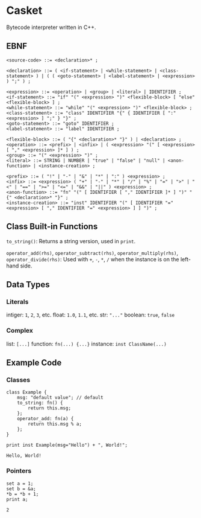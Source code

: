# Casket #

Bytecode interpreter written in C++. 

## EBNF ##
```EBNF
<source-code> ::= <declaration>* ;

<declaration> ::= ( <if-statement> | <while-statement> | <class-statement> ) | ( ( <goto-statement> | <label-statement> | <expression> ) ";" ) ;

<expression> ::= <operation> | <group> | <literal> | IDENTIFIER ;
<if-statement> ::= "if" "(" <expression> ")" <flexible-block> [ "else" <flexible-block> ] ;
<while-statement> ::= "while" "(" <expression> ")" <flexible-block> ;
<class-statement> ::= "class" IDENTIFIER "{" { IDENTIFIER [ ":" <expression> ] ";" } "}" ;
<goto-statement> ::= "goto" IDENTIFIER ;
<label-statement> ::= "label" IDENTIFIER ;

<flexible-block> ::= ( "{" <declaration>* "}" ) | <declaration> ;
<operation> ::= <prefix> | <infix> | ( <expression> "(" [ <expression> [ "," <expression> ]* ] ) ;
<group> ::= "(" <expression> ")" ;
<literal> ::= STRING | NUMBER | "true" | "false" | "null" | <anon-function> | <instance-creation> ;

<prefix> ::= ( "!" | "-" | "&" | "*" | ":" ) <expression> ;
<infix> ::= <expression> ( "+" | "-" | "*" | "/" | "%" | "=" | ">" | "<" | "==" | ">=" | "<=" | "&&" | "||" ) <expression> ;
<anon-function> ::= "fn" "(" [ IDENTIFIER [ "," IDENTIFIER ]* ] ")" "{" <declaration>* "}" ;
<instance-creation> ::= "inst" IDENTIFIER "(" [ IDENTIFIER "=" <expression> [ "," IDENTIFIER "=" <expression> ] ] ")" ;

```

## Class Built-in Functions ##
```to_string()```:
Returns a string version, used in ```print```.

```operator_add(rhs)```, ```operator_subtract(rhs)```, ```operator_multiply(rhs)```, ```operator_divide(rhs)```:
Used with ```+```, ```-```, ```*```, ```/``` when the instance is on the left-hand side.

## Data Types ##

### Literals ###
intiger: ```1```, ```2```, ```3```, etc.
float: ```1.0```, ```1.1```, etc.
str: ```"..."```
boolean: ```true```, ```false```

### Complex ###
list: ```[...]```
function: ```fn(...) {...}```
instance: ```inst ClassName(...)```

## Example Code ##

### Classes ###

```
class Example {
    msg: "default value"; // default
    to_string: fn() {
        return this.msg;
    };
    operator_add: fn(a) {
        return this.msg % a;
    };
}

print inst Example(msg="Hello") + ", World!";
```
```
Hello, World!
```

### Pointers ###

```
set a = 1;
set b = &a;
*b = *b + 1;
print a;
```
```
2
```
